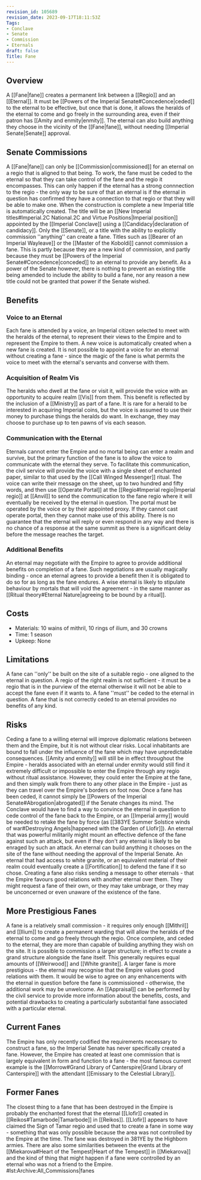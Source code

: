```yaml
---
revision_id: 105689
revision_date: 2023-09-17T18:11:53Z
Tags:
- Conclave
- Senate
- Commission
- Eternals
draft: false
Title: Fane
---
```

## Overview
A [[Fane|fane]] creates a permanent link between a [[Regio]] and an [[Eternal]]. It must be [[Powers of the Imperial Senate#Concedence|ceded]] to the eternal to be effective, but once that is done, it allows the heralds of the eternal to come and go freely in the surrounding area, even if their patron has [[Amity and enmity|enmity]]. The eternal can also build anything they choose in the vicinity of the [[Fane|fane]], without needing [[Imperial Senate|Senate]] approval.
## Senate Commissions
A [[Fane|fane]] can only be [[Commission|commissioned]] for an eternal on a regio that is aligned to that being. To work, the fane must be ceded to the eternal so that they can take control of the fane and the regio it encompasses. This can only happen if the eternal has a strong connnection to the regio - the only way to be sure of that an eternal is if the eternal in question has confirmed they have a connection to that regio or that they will be able to make one.
When the construction is complete a new Imperial title is automatically created. The title will be an [[New Imperial titles#Imperial.2C National.2C and Virtue Positions|Imperial position]] appointed by the [[Imperial Conclave]] using a [[Candidacy|declaration of candidacy]].
Only the [[Senate]], or a title with the ability to explicitly commission ''anything'' can create a fane. Titles such as [[Bearer of an Imperial Wayleave]] or the [[Master of the Koboldi]] cannot commission a fane. This is partly because they are a new kind of commission, and partly because they must be [[Powers of the Imperial Senate#Concedence|conceded]] to an eternal to provide any benefit. As a power of the Senate however, there is nothing to prevent an existing title being amended to include the ability to build a fane, nor any reason a new title could not be granted that power if the Senate wished.
## Benefits
### Voice to an Eternal
Each fane is attended by a voice, an Imperial citizen selected to meet with the heralds of the eternal, to represent their views to the Empire and to represent the Empire to them. A new voice is automatically created when a new fane is created. It is not possible to appoint a voice for an eternal without creating a fane - since the magic of the fane is what permits the voice to meet with the eternal's servants and converse with them.
### Acquisition of Realm Vis
The heralds who dwell at the fane or visit it, will provide the voice with an opportunity to acquire realm [[Vis]] from them. This benefit is reflected by the inclusion of a [[Ministry]] as part of a fane. It is rare for a herald to be interested in acquiring Imperial coins, but the voice is assumed to use their money to purchase things the heralds do want. In exchange, they may choose to purchase up to ten pawns of vis each season.
### Communication with the Eternal
Eternals cannot enter the Empire and no mortal being can enter a realm and survive, but the primary function of the fane is to allow the voice to communicate with the eternal they serve. To facilitate this communication, the civil service will provide the voice with a single sheet of enchanted paper, similar to that used by the [[Call Winged Messenger]] ritual. The voice can write their message on the sheet, up to two hundred and fifty words, and then use [[Operate Portal]] at the [[Regio#Imperial regio|Imperial regio]] at [[Anvil]] to send the communication to the fane regio where it will eventually be received by the eternal in question.
The portal must be operated by the voice or by their appointed proxy. If they cannot cast operate portal, then they cannot make use of this ability. There is no guarantee that the eternal will reply or even respond in any way and there is no chance of a response at the same summit as there is a significant delay before the message reaches the target.
### Additional Benefits
An eternal may negotiate with the Empire to agree to provide additional benefits on completion of a fane. Such negotiations are usually magically binding - once an eternal agrees to provide a benefit then it is obligated to do so for as long as the fane endures. A wise eternal is likely to stipulate behaviour by mortals that will void the agreement - in the same manner as [[Ritual theory#Eternal Nature|agreeing to be bound by a ritual]]. 
## Costs
* Materials: 10 wains of mithril, 10 rings of ilium, and 30 crowns
* Time: 1 season
* Upkeep: None
## Limitations
A fane can ''only'' be built on the site of a suitable regio - one aligned to the eternal in question. A regio of the right realm is not sufficient - it must be a regio that is in the purview of the eternal otherwise it will not be able to accept the fane even if it wants to. A fane ''must'' be ceded to the eternal in question. A fane that is not correctly ceded to an eternal provides no benefits of any kind.
## Risks
Ceding a fane to a willing eternal will improve diplomatic relations between them and the Empire, but it is not without clear risks. Local inhabitants are bound to fall under the influence of the fane which may have unpredictable consequences. [[Amity and enmity]] will still be in effect throughout the Empire - heralds associated with an eternal under enmity would still find it extremely difficult or impossible to enter the Empire through any regio without ritual assistance. However, they could enter the Empire at the fane, and then simply walk from there to any other place in the Empire - just as they can travel over the Empire's borders on foot now.
Once a fane has been ceded, it cannot simply be [[Powers of the Imperial Senate#Abrogation|abrogated]] if the Senate changes its mind. The Conclave would have to find a way to convince the eternal in question to cede control of the fane back to the Empire, or an [[Imperial army]] would be needed to retake the fane by force (as [[383YE Summer Solstice winds of war#Destroying Angels|happened with the Garden of Llofir]]). An eternal that was powerful militarily might mount an effective defence of the fane against such an attack, but even if they don't any eternal is likely to be enraged by such an attack.
An eternal can build anything it chooses on the site of the fane without needing the approval of the Imperial Senate. An eternal that had access to white granite, or an equivalent material of their realm could eventually create a [[Fortification]] to defend the fane if it so chose.
Creating a fane also risks sending a message to other eternals - that the Empire favours good relations with another eternal over them. They might request a fane of their own, or they may take umbrage, or they may be unconcerned or even unaware of the existence of the fane.
## More Prestigious Fanes
A fane is a relatively small commission - it requires only enough [[Mithril]] and [[Ilium]] to create a permanent warding that will allow the heralds of the eternal to come and go freely through the regio. Once complete, and ceded to the eternal, they are more than capable of building anything they wish on the site.
It is possible to commission a larger structure; in effect to create a grand structure alongside the fane itself. This generally requires equal amounts of [[Weirwood]] and [[White granite]]. A larger fane is more prestigious - the eternal may recognise that the Empire values good relations with them. It would be wise to agree on any enhancements with the eternal in question before the fane is commissioned - otherwise, the additional work may be unwelcome. 
An [[Appraisal]] can be performed by the civil service to provide more information about the benefits, costs, and potential drawbacks to creating a particularly substantial fane associated with a particular eternal. 
## Current Fanes
The Empire has only recently codified the requirements necessary to construct a fane, so the Imperial Senate has never specifically created a fane. However, the Empire has created at least one commission that is largely equivalent in form and function to a fane - the most famous current example is the [[Morrow#Grand Library of Canterspire|Grand Library of Canterspire]] with the attendant [[Emissary to the Celestial Library]]. 
## Former Fanes
The closest thing to a fane that has been destroyed in the Empire is probably the enchanted forest that the eternal [[Llofir]] created in [[Reikos#Tamarbode|Tamarbode]] in [[Reikos]]. [[Llofir]] appears to have claimed the Sign of Tamar regio and used that to create a fane in some way - something that was only possible because the area was not controlled by the Empire at the time. The fane was destroyed in 381YE by the Highborn armies. There are also some similarities between the events at the [[Miekarova#Heart of the Tempest|Heart of the Tempest]] in [[Miekarova]] and the kind of thing that might happen if a fane were controlled by an eternal who was not a friend to the Empire.
#lst:Archive:All_Commissions|fanes